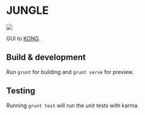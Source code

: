 # JUNGLE

![](https://i.imgur.com/MuFFweF.png)

GUI to [KONG](http://getkong.org).

## Build & development

Run `grunt` for building and `grunt serve` for preview.

## Testing

Running `grunt test` will run the unit tests with karma.
